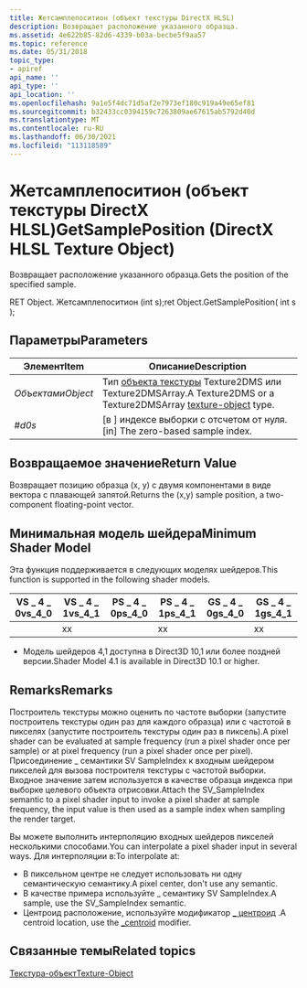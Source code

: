 ```yaml
---
title: Жетсамплепоситион (объект текстуры DirectX HLSL)
description: Возвращает расположение указанного образца.
ms.assetid: 4e622b85-82d6-4339-b03a-becbe5f9aa57
ms.topic: reference
ms.date: 05/31/2018
topic_type:
- apiref
api_name: ''
api_type: ''
api_location: ''
ms.openlocfilehash: 9a1e5f4dc71d5af2e7973ef180c919a49e65ef81
ms.sourcegitcommit: b32433cc0394159c7263809ae67615ab5792d40d
ms.translationtype: MT
ms.contentlocale: ru-RU
ms.lasthandoff: 06/30/2021
ms.locfileid: "113118589"
---
```

# <a name="getsampleposition-directx-hlsl-texture-object"></a><span data-ttu-id="6db10-103">Жетсамплепоситион (объект текстуры DirectX HLSL)</span><span class="sxs-lookup"><span data-stu-id="6db10-103">GetSamplePosition (DirectX HLSL Texture Object)</span></span>

<span data-ttu-id="6db10-104">Возвращает расположение указанного образца.</span><span class="sxs-lookup"><span data-stu-id="6db10-104">Gets the position of the specified sample.</span></span>

<span data-ttu-id="6db10-105">RET Object. Жетсамплепоситион (int s);</span><span class="sxs-lookup"><span data-stu-id="6db10-105">ret Object.GetSamplePosition( int s );</span></span>



 

## <a name="parameters"></a><span data-ttu-id="6db10-106">Параметры</span><span class="sxs-lookup"><span data-stu-id="6db10-106">Parameters</span></span>



| <span data-ttu-id="6db10-107">Элемент</span><span class="sxs-lookup"><span data-stu-id="6db10-107">Item</span></span>                                                                                           | <span data-ttu-id="6db10-108">Описание</span><span class="sxs-lookup"><span data-stu-id="6db10-108">Description</span></span>                                                                                         |
|------------------------------------------------------------------------------------------------|-----------------------------------------------------------------------------------------------------|
| <span data-ttu-id="6db10-109"><span id="Object"></span><span id="object"></span><span id="OBJECT"></span>*Объектами*</span><span class="sxs-lookup"><span data-stu-id="6db10-109"><span id="Object"></span><span id="object"></span><span id="OBJECT"></span>*Object*</span></span><br/> | <span data-ttu-id="6db10-110">Тип [объекта текстуры](dx-graphics-hlsl-to-type.md) Texture2DMS или Texture2DMSArray.</span><span class="sxs-lookup"><span data-stu-id="6db10-110">A Texture2DMS or a Texture2DMSArray [texture-object](dx-graphics-hlsl-to-type.md) type.</span></span><br/> |
| <span data-ttu-id="6db10-111"><span id="s"></span><span id="S"></span>*#d0*</span><span class="sxs-lookup"><span data-stu-id="6db10-111"><span id="s"></span><span id="S"></span>*s*</span></span><br/>                                         | <span data-ttu-id="6db10-112">\[в \] индексе выборки с отсчетом от нуля.</span><span class="sxs-lookup"><span data-stu-id="6db10-112">\[in\] The zero-based sample index.</span></span><br/>                                                      |



 

## <a name="return-value"></a><span data-ttu-id="6db10-113">Возвращаемое значение</span><span class="sxs-lookup"><span data-stu-id="6db10-113">Return Value</span></span>

<span data-ttu-id="6db10-114">Возвращает позицию образца (x, y) с двумя компонентами в виде вектора с плавающей запятой.</span><span class="sxs-lookup"><span data-stu-id="6db10-114">Returns the (x,y) sample position, a two-component floating-point vector.</span></span>

## <a name="minimum-shader-model"></a><span data-ttu-id="6db10-115">Минимальная модель шейдера</span><span class="sxs-lookup"><span data-stu-id="6db10-115">Minimum Shader Model</span></span>

<span data-ttu-id="6db10-116">Эта функция поддерживается в следующих моделях шейдеров.</span><span class="sxs-lookup"><span data-stu-id="6db10-116">This function is supported in the following shader models.</span></span>



| <span data-ttu-id="6db10-117">VS \_ 4 \_ 0</span><span class="sxs-lookup"><span data-stu-id="6db10-117">vs\_4\_0</span></span> | <span data-ttu-id="6db10-118">VS \_ 4 \_ 1</span><span class="sxs-lookup"><span data-stu-id="6db10-118">vs\_4\_1</span></span>  | <span data-ttu-id="6db10-119">PS \_ 4 \_ 0</span><span class="sxs-lookup"><span data-stu-id="6db10-119">ps\_4\_0</span></span> | <span data-ttu-id="6db10-120">PS \_ 4 \_ 1</span><span class="sxs-lookup"><span data-stu-id="6db10-120">ps\_4\_1</span></span>  | <span data-ttu-id="6db10-121">GS \_ 4 \_ 0</span><span class="sxs-lookup"><span data-stu-id="6db10-121">gs\_4\_0</span></span> | <span data-ttu-id="6db10-122">GS \_ 4 \_ 1</span><span class="sxs-lookup"><span data-stu-id="6db10-122">gs\_4\_1</span></span>  |
|----------|-----------|----------|-----------|----------|-----------|
|          | <span data-ttu-id="6db10-123">x</span><span class="sxs-lookup"><span data-stu-id="6db10-123">x</span></span>         |          | <span data-ttu-id="6db10-124">x</span><span class="sxs-lookup"><span data-stu-id="6db10-124">x</span></span>         |          | <span data-ttu-id="6db10-125">x</span><span class="sxs-lookup"><span data-stu-id="6db10-125">x</span></span>         |



 

-   <span data-ttu-id="6db10-126">Модель шейдеров 4,1 доступна в Direct3D 10,1 или более поздней версии.</span><span class="sxs-lookup"><span data-stu-id="6db10-126">Shader Model 4.1 is available in Direct3D 10.1 or higher.</span></span>

## <a name="remarks"></a><span data-ttu-id="6db10-127">Remarks</span><span class="sxs-lookup"><span data-stu-id="6db10-127">Remarks</span></span>

<span data-ttu-id="6db10-128">Построитель текстуры можно оценить по частоте выборки (запустите построитель текстуры один раз для каждого образца) или с частотой в пикселях (запустите построитель текстуры один раз в пиксель).</span><span class="sxs-lookup"><span data-stu-id="6db10-128">A pixel shader can be evaluated at sample frequency (run a pixel shader once per sample) or at pixel frequency (run a pixel shader once per pixel).</span></span> <span data-ttu-id="6db10-129">Присоединение \_ семантики SV SampleIndex к входным шейдером пикселей для вызова построителя текстуры с частотой выборки. Входное значение затем используется в качестве образца индекса при выборке целевого объекта отрисовки.</span><span class="sxs-lookup"><span data-stu-id="6db10-129">Attach the SV\_SampleIndex semantic to a pixel shader input to invoke a pixel shader at sample frequency, the input value is then used as a sample index when sampling the render target.</span></span>

<span data-ttu-id="6db10-130">Вы можете выполнить интерполяцию входных шейдеров пикселей несколькими способами.</span><span class="sxs-lookup"><span data-stu-id="6db10-130">You can interpolate a pixel shader input in several ways.</span></span> <span data-ttu-id="6db10-131">Для интерполяции в:</span><span class="sxs-lookup"><span data-stu-id="6db10-131">To interpolate at:</span></span>

-   <span data-ttu-id="6db10-132">В пиксельном центре не следует использовать ни одну семантическую семантику.</span><span class="sxs-lookup"><span data-stu-id="6db10-132">A pixel center, don't use any semantic.</span></span>
-   <span data-ttu-id="6db10-133">В качестве примера используйте \_ семантику SV SampleIndex.</span><span class="sxs-lookup"><span data-stu-id="6db10-133">A sample, use the SV\_SampleIndex semantic.</span></span>
-   <span data-ttu-id="6db10-134">Центроид расположение, используйте модификатор [ \_ центроид](dx-graphics-hlsl-struct.md) .</span><span class="sxs-lookup"><span data-stu-id="6db10-134">A centroid location, use the [\_centroid](dx-graphics-hlsl-struct.md) modifier.</span></span>

## <a name="related-topics"></a><span data-ttu-id="6db10-135">Связанные темы</span><span class="sxs-lookup"><span data-stu-id="6db10-135">Related topics</span></span>

<dl> <dt>

[<span data-ttu-id="6db10-136">Текстура-объект</span><span class="sxs-lookup"><span data-stu-id="6db10-136">Texture-Object</span></span>](dx-graphics-hlsl-to-type.md)
</dt> </dl>

 

 





